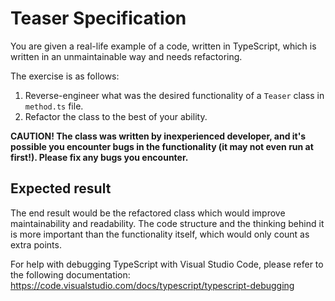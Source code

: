 # Teaser Specification

You are given a real-life example of a code, written in TypeScript, which is written in an unmaintainable way and needs refactoring.

The exercise is as follows:

1) Reverse-engineer what was the desired functionality of a `Teaser` class in `method.ts` file.
2) Refactor the class to the best of your ability.

**CAUTION! The class was written by inexperienced developer, and it's possible you encounter bugs in the functionality (it may not even run at first!). Please fix any bugs you encounter.**

## Expected result

The end result would be the refactored class which would improve maintainability and readability. The code structure and the thinking behind it is more important than the functionality itself, which would only count as extra points.


For help with debugging TypeScript with Visual Studio Code, please refer to the following documentation:
https://code.visualstudio.com/docs/typescript/typescript-debugging